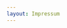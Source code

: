 ```yaml
---
layout: Impressum
---
```


<script type="text/javascript">
    ajaxload('/Impressum/Statistiken/');
    unternavigation('Statistiken');
</script>
